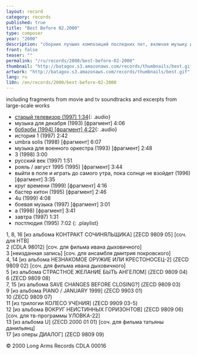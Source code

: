 ```yaml
---
layout: record
category: records
published: true
title: "Best Before 02.2000"
type: composer
year: "2000"
description: "сборник лучших композиций последних лет, включая музыку для кино и тв и фрагменты других сочинений"
front: false
teaser: ""
permalink: "/ru/records/2000/best-before-02-2000"
thumbnail: "http://batagov.s3.amazonaws.com/records/thumbnails/best.gif"
artwork: "http://batagov.s3.amazonaws.com/records/thumbnails/best.gif"
lang: ru
l10n: /en/records/2000/best-before-02-2000
---
```


including fragments from movie and tv soundtracks and excerpts from large-scale works

- [старый телевизор (1997) 1:34](http://batagov.s3.amazonaws.com/records/sounds/vintage_tv_.mp3){: .audio}
- музыка для декабря (1993) [фрагмент] 4:06	 
- [бобэоби (1994) [фрагмент] 4:22](http://batagov.s3.amazonaws.com/records/sounds/bobeobi.mp3){: .audio}
- история 1 (1997) 2:42	 
- umbra solis (1998) [фрагмент] 6:07	 
- музыка для военного оркестра (1993) [фрагмент] 2:48	 
- 3 (1998) 3:00	 
- русский век (1997) 1:51	 
- рояль / август 1995 (1995) [фрагмент] 3:44	 
- выйти в поле и играть до самого утра, пока солнце не взойдет (1996) [фрагмент] 3:35	 
- круг времени (1999) [фрагмент] 4:16	 
- бастер китон (1995) [фрагмент] 2:46	 
- 4u (1999) 4:08	 
- боевая музыка (1997) [фрагмент] 3:01	 
- а (1998) [фрагмент] 3:41	 
- завтра (1997) 1:31	 
- постлюдия (1995) 7:02
{: .playlist} 

1, 8, 16 [из альбома КОНТРАКТ СОЧИНЯЛЬЩИКА] [ZECD 9809 05] [соч. для НТВ]  
2 (CDLA 98012) [соч. для фильма ивана дыховичного]  
3 [неизданная запись] [соч. для ансамбля дмитрия покровского]  
4, 14 [из альбома НЕЗНАКОМОЕ ОРУЖИЕ ИЛИ КРЕСТОНОСЕЦ-2] (ZECD 9809 02) [соч. для фильма ивана дыховичного]  
5 [из альбома СТРАСТНОЕ ЖЕЛАНИЕ БЫТЬ АНГЕЛОМ] (ZECD 9809 04)  
6 (ZECD 9809 08)  
7, 15 [из альбома SAVE CHANGES BEFORE CLOSING?] (ZECD 9809 03)  
9 [из альбома PIANO / JANUARY 1999] (ZECD 9903 01)  
10 (ZECD 9809 07)  
11 [из трилогии КОЛЕСО УЧЕНИЯ] (ZECD 9909 03-5)  
12 [из альбома ВОКРУГ НЕИСТИННЫХ ГОРИЗОНТОВ] (ZECD 9809 06) [соч. для тв-программы УЛОВКА-22]  
13 [из альбома U] (ZECD 2000 01 01) [соч. для фильма татьяны данильянц]  
17 [из оперы ДИАЛОГ] (ZECD 9809 09)   

© 2000 Long Arms Records CDLA 00016  